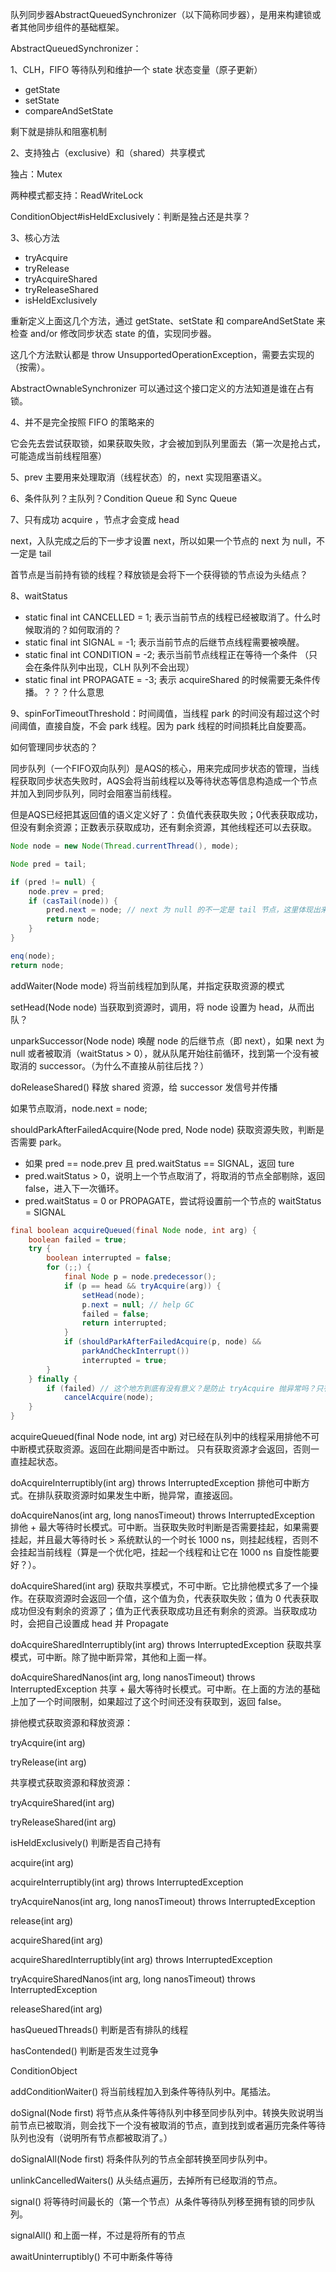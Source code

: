  队列同步器AbstractQueuedSynchronizer（以下简称同步器），是用来构建锁或者其他同步组件的基础框架。



AbstractQueuedSynchronizer：

1、CLH，FIFO 等待队列和维护一个 state 状态变量（原子更新）

- getState
- setState
- compareAndSetState

剩下就是排队和阻塞机制



2、支持独占（exclusive）和（shared）共享模式

独占：Mutex

两种模式都支持：ReadWriteLock

ConditionObject#isHeldExclusively：判断是独占还是共享？



3、核心方法

- tryAcquire
- tryRelease
- tryAcquireShared
- tryReleaseShared
- isHeldExclusively

重新定义上面这几个方法，通过 getState、setState 和 compareAndSetState 来检查 and/or 修改同步状态 state 的值，实现同步器。

这几个方法默认都是 throw UnsupportedOperationException，需要去实现的（按需）。

AbstractOwnableSynchronizer 可以通过这个接口定义的方法知道是谁在占有锁。



4、并不是完全按照 FIFO 的策略来的

它会先去尝试获取锁，如果获取失败，才会被加到队列里面去（第一次是抢占式，可能造成当前线程阻塞）



5、prev 主要用来处理取消（线程状态）的，next 实现阻塞语义。



6、条件队列？主队列？Condition Queue 和 Sync Queue



7、只有成功 acquire ，节点才会变成 head

next，入队完成之后的下一步才设置 next，所以如果一个节点的 next 为 null，不一定是 tail

首节点是当前持有锁的线程？释放锁是会将下一个获得锁的节点设为头结点？



8、waitStatus

- static final int CANCELLED =  1; 表示当前节点的线程已经被取消了。什么时候取消的？如何取消的？
- static final int SIGNAL    = -1; 表示当前节点的后继节点线程需要被唤醒。
- static final int CONDITION = -2; 表示当前节点线程正在等待一个条件 （只会在条件队列中出现，CLH 队列不会出现）
- static final int PROPAGATE = -3; 表示 acquireShared 的时候需要无条件传播。？？？什么意思



9、spinForTimeoutThreshold：时间阈值，当线程 park 的时间没有超过这个时间阈值，直接自旋，不会 park 线程。因为 park 线程的时间损耗比自旋要高。




如何管理同步状态的？

同步队列（一个FIFO双向队列）是AQS的核心，用来完成同步状态的管理，当线程获取同步状态失败时，AQS会将当前线程以及等待状态等信息构造成一个节点并加入到同步队列，同时会阻塞当前线程。



但是AQS已经把其返回值的语义定义好了：负值代表获取失败；0代表获取成功，但没有剩余资源；正数表示获取成功，还有剩余资源，其他线程还可以去获取。



```java
Node node = new Node(Thread.currentThread(), mode);

Node pred = tail;

if (pred != null) {
	node.prev = pred;
	if (casTail(node)) {
		pred.next = node; // next 为 null 的不一定是 tail 节点，这里体现出来了。先 casTail，然后在设置原来的 tail 的 next 为 node
		return node;
	}
}

enq(node);
return node;
```



addWaiter(Node mode) 将当前线程加到队尾，并指定获取资源的模式

setHead(Node node) 当获取到资源时，调用，将 node 设置为 head，从而出队？

unparkSuccessor(Node node) 唤醒 node 的后继节点（即 next），如果 next 为 null 或者被取消（waitStatus  > 0），就从队尾开始往前循环，找到第一个没有被取消的 successor。（为什么不直接从前往后找？）

doReleaseShared() 释放 shared 资源，给 successor 发信号并传播

如果节点取消，node.next = node;



shouldParkAfterFailedAcquire(Node pred, Node node) 获取资源失败，判断是否需要 park。

- 如果 pred == node.prev 且 pred.waitStatus == SIGNAL，返回 ture
- pred.waitStatus > 0，说明上一个节点取消了，将取消的节点全部剔除，返回 false，进入下一次循环。
- pred.waitStatus = 0 or PROPAGATE，尝试将设置前一个节点的 waitStatus = SIGNAL



```java
final boolean acquireQueued(final Node node, int arg) {
    boolean failed = true;
    try {
        boolean interrupted = false;
        for (;;) {
            final Node p = node.predecessor();
            if (p == head && tryAcquire(arg)) {
                setHead(node);
                p.next = null; // help GC
                failed = false;
                return interrupted;
            }
            if (shouldParkAfterFailedAcquire(p, node) &&
                parkAndCheckInterrupt())
                interrupted = true;
        }
    } finally {
        if (failed) // 这个地方到底有没有意义？是防止 tryAcquire 抛异常吗？只有这里出现异常，才会走这个代码，然后才会调用 cancelAccquire(node);
            cancelAcquire(node);
    }
}
```
acquireQueued(final Node node, int arg)  对已经在队列中的线程采用排他不可中断模式获取资源。返回在此期间是否中断过。 只有获取资源才会返回，否则一直挂起状态。



doAcquireInterruptibly(int arg) throws InterruptedException 排他可中断方式。在排队获取资源时如果发生中断，抛异常，直接返回。

doAcquireNanos(int arg, long nanosTimeout) throws InterruptedException  排他 + 最大等待时长模式。可中断。当获取失败时判断是否需要挂起，如果需要挂起，并且最大等待时长 > 系统默认的一个时长 1000 ns，则挂起线程，否则不会挂起当前线程（算是一个优化吧，挂起一个线程和让它在 1000 ns 自旋性能要好？）。



doAcquireShared(int arg) 获取共享模式，不可中断。它比排他模式多了一个操作。在获取资源时会返回一个值，这个值为负，代表获取失败；值为 0 代表获取成功但没有剩余的资源了；值为正代表获取成功且还有剩余的资源。当获取成功时，会把自己设置成  head 并 Propagate



doAcquireSharedInterruptibly(int arg) throws InterruptedException 获取共享模式，可中断。除了抛中断异常，其他和上面一样。



doAcquireSharedNanos(int arg, long nanosTimeout) throws InterruptedException 共享 + 最大等待时长模式。可中断。在上面的方法的基础上加了一个时间限制，如果超过了这个时间还没有获取到，返回 false。



排他模式获取资源和释放资源：

tryAcquire(int arg)

tryRelease(int arg)

共享模式获取资源和释放资源：

tryAcquireShared(int arg)

tryReleaseShared(int arg)



isHeldExclusively() 判断是否自己持有



acquire(int arg)

acquireInterruptibly(int arg) throws InterruptedException

tryAcquireNanos(int arg, long nanosTimeout) throws InterruptedException

release(int arg)

acquireShared(int arg)

acquireSharedInterruptibly(int arg) throws InterruptedException

tryAcquireSharedNanos(int arg, long nanosTimeout) throws InterruptedException

releaseShared(int arg)



hasQueuedThreads() 判断是否有排队的线程

hasContended() 判断是否发生过竞争



ConditionObject

addConditionWaiter() 将当前线程加入到条件等待队列中。尾插法。

doSignal(Node first) 将节点从条件等待队列中移至同步队列中。转换失败说明当前节点已被取消，则会找下一个没有被取消的节点，直到找到或者遍历完条件等待队列也没有（说明所有节点都被取消了。）

doSignalAll(Node first) 将条件队列的节点全部转换至同步队列中。

unlinkCancelledWaiters() 从头结点遍历，去掉所有已经取消的节点。

signal() 将等待时间最长的（第一个节点）从条件等待队列移至拥有锁的同步队列。

signalAll() 和上面一样，不过是将所有的节点

awaitUninterruptibly() 不可中断条件等待